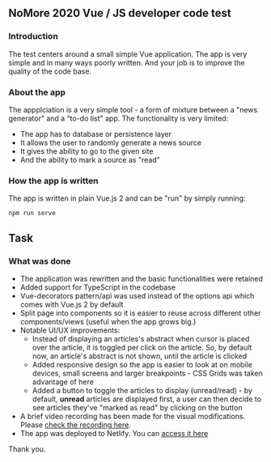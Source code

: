 ## NoMore 2020 Vue / JS developer code test

### Introduction

The test centers around a small simple Vue application. The app is very simple and in many ways poorly written. And your job is to improve the quality of the code base.

### About the app

The appplciation is a very simple tool - a form of mixture between a "news generator" and a "to-do list" app. The functionality is very limited:

- The app has to database or persistence layer
- It allows the user to randomly generate a news source
- It gives the ability to go to the given site
- And the ability to mark a source as "read"

### How the app is written

The app is written in plain Vue.js 2 and can be "run" by simply running:

`npm run serve`

## Task

### What was done

- The application was rewritten and the basic functionalities were retained
- Added support for TypeScript in the codebase
- Vue-decorators pattern/api was used instead of the options api which comes with Vue.js 2 by default
- Split page into components so it is easier to reuse across different other components/views (useful when the app grows big.)
- Notable UI/UX improvements:
  - Instead of displaying an articles's abstract when cursor is placed over the article, it is toggled per click on the article. So, by default now, an article's abstract is not shown, until the article is clicked
  - Added responsive design so the app is easier to look at on mobile devices, small screens and larger breakpoints - CSS Grids was taken advantage of here
  - Added a button to toggle the articles to display (unread/read) - by default, **unread** articles are displayed first, a user can then decide to see articles they've "marked as read" by clicking on the button
- A brief video recording has been made for the visual modifications. Please [check the recording here](https://www.loom.com/share/020310e79c014ac89995aad7eef721e3).
- The app was deployed to Netlify. You can [access it here](https://flamboyant-dubinsky-530416.netlify.app/)

Thank you.
